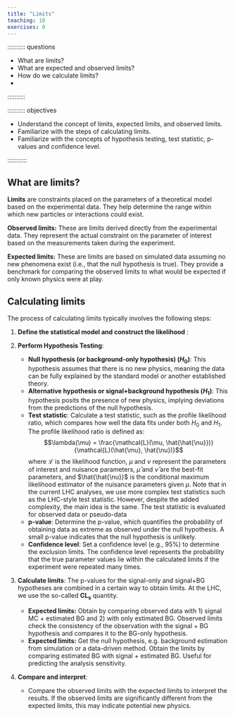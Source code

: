 ```yaml
---
title: "Limits"
teaching: 10
exercises: 0
---
```


:::::::::: questions

- What are limits?
- What are expected and observed limits?
- How do we calculate limits?
- 
::::::::::

:::::::::: objectives

- Understand the concept of limits, expected limits, and observed limits.
- Familiarize with the steps of calculating limits.
- Familiarize with the concepts of hypothesis testing, test statistic, p-values and confidence level.

:::::::::::

## What are limits?

**Limits** are constraints placed on the parameters of a theoretical model based on the experimental data. They help determine the range within which new particles or interactions could exist.

**Observed limits:** These are limits derived directly from the experimental data. They represent the actual constraint on the parameter of interest based on the measurements taken during the experiment.

**Expected limits:** These are limits are based on simulated data assuming no new phenomena exist (i.e., that the null hypothesis is true). They provide a benchmark for comparing the observed limits to what would be expected if only known physics were at play.

## Calculating limits

The process of calculating limits typically involves the following steps:

1. **Define the statistical model and construct the likelihood** : 

2. **Perform Hypothesis Testing**:
   - **Null hypothesis (or background-only hypothesis) ($H_0$)**: This hypothesis assumes that there is no new physics, meaning the data can be fully explained by the standard model or another established theory.
   - **Alternative hypothesis or signal+background hypothesis ($H_1$)**: This hypothesis posits the presence of new physics, implying deviations from the predictions of the null hypothesis.
   - **Test statistic**: Calculate a test statistic, such as the profile likelihood ratio, which compares how well the data fits under both $H_0$ and $H_1$. The profile likelihood ratio is defined as:$$\lambda(\mu) = \frac{\mathcal{L}(\mu, \hat{\hat{\nu}})}{\mathcal{L}(\hat{\mu}, \hat{\nu})}$$
where $\mathcal{L}$ is the likelihood function, $\mu$ and $\nu$ represent the parameters of interest and nuisance parameters, $\hat{\mu}$ and $\hat{\nu}$ are the best-fit parameters, and $\hat{\hat{\nu}}$ is the conditional maximum likelihood estimator of the nuisance parameters given $\mu$.  Note that in the current LHC analyses, we use more complex test statistics such as the LHC-style test statistic.  However, despite the added complexity, the main idea is the same.  The test statistic is evaluated for observed data or pseudo-data 
   - **p-value**: Determine the p-value, which quantifies the probability of obtaining data as extreme as observed under the null hypothesis. A small p-value indicates that the null hypothesis is unlikely.
   - **Confidence level**: Set a confidence level (e.g., 95%) to determine the exclusion limits. The confidence level represents the probability that the true parameter values lie within the calculated limits if the experiment were repeated many times.

3. **Calculate limits**: The p-values for the signal-only and signal+BG hypotheses are combined in a certain way to obtain limits.  At the LHC, we use the so-called **$\mathrm{CL_s}$** quantity. 
   
   - **Expected limits:** Obtain by comparing observed data with 1) signal MC + estimated BG and 2) with only estimated BG. Observed limits check the consistency of the observation with the signal + BG hypothesis and compares it to the BG-only hypothesis.
   - **Expected limits:** Get the null hypothesis, e.g. background estimation from simulation or a data-driven method. Obtain the limits by comparing estimated BG with signal + estimated BG. Useful for predicting the analysis sensitivity.

4. **Compare and interpret**:

   - Compare the observed limits with the expected limits to interpret the results. If the observed limits are significantly different from the expected limits, this may indicate potential new physics.



